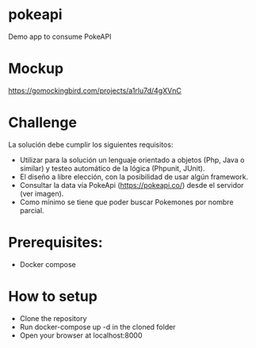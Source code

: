 # pokeapi
Demo app to consume PokeAPI

# Mockup
https://gomockingbird.com/projects/a1rlu7d/4gXVnC

# Challenge
La solución debe cumplir los siguientes requisitos:

- Utilizar para la solución un lenguaje orientado a objetos (Php, Java o similar) y testeo automático de la lógica (Phpunit, JUnit).
- El diseño a libre elección, con la posibilidad de usar algún framework.
- Consultar la data vía PokeApi (https://pokeapi.co/) desde el servidor (ver imagen).
- Como mínimo se tiene que poder buscar Pokemones por nombre parcial. 

# Prerequisites:

- Docker compose

# How to setup

- Clone the repository
- Run docker-compose up -d in the cloned folder
- Open your browser at localhost:8000
